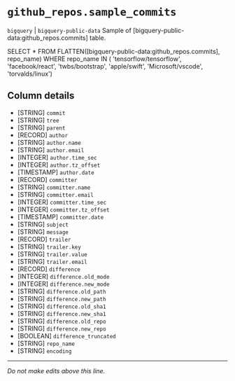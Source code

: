 # `github_repos.sample_commits`
`bigquery` | `bigquery-public-data`
Sample of [bigquery-public-data:github_repos.commits] table.

SELECT *
FROM FLATTEN([bigquery-public-data:github_repos.commits], repo_name)
WHERE repo_name IN (
    'tensorflow/tensorflow',
    'facebook/react',
    'twbs/bootstrap',
    'apple/swift',
    'Microsoft/vscode',
    'torvalds/linux')

## Column details
* [STRING]    `commit`
* [STRING]    `tree`
* [STRING]    `parent`
* [RECORD]    `author`
* [STRING]    `author.name`
* [STRING]    `author.email`
* [INTEGER]   `author.time_sec`
* [INTEGER]   `author.tz_offset`
* [TIMESTAMP] `author.date`
* [RECORD]    `committer`
* [STRING]    `committer.name`
* [STRING]    `committer.email`
* [INTEGER]   `committer.time_sec`
* [INTEGER]   `committer.tz_offset`
* [TIMESTAMP] `committer.date`
* [STRING]    `subject`
* [STRING]    `message`
* [RECORD]    `trailer`
* [STRING]    `trailer.key`
* [STRING]    `trailer.value`
* [STRING]    `trailer.email`
* [RECORD]    `difference`
* [INTEGER]   `difference.old_mode`
* [INTEGER]   `difference.new_mode`
* [STRING]    `difference.old_path`
* [STRING]    `difference.new_path`
* [STRING]    `difference.old_sha1`
* [STRING]    `difference.new_sha1`
* [STRING]    `difference.old_repo`
* [STRING]    `difference.new_repo`
* [BOOLEAN]   `difference_truncated`
* [STRING]    `repo_name`
* [STRING]    `encoding`

-------------------------------------------------------------------------------
*Do not make edits above this line.*
